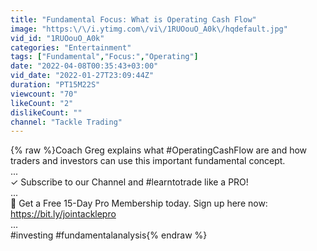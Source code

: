 ```yaml
---
title: "Fundamental Focus: What is Operating Cash Flow"
image: "https:\/\/i.ytimg.com\/vi\/1RUOouO_A0k\/hqdefault.jpg"
vid_id: "1RUOouO_A0k"
categories: "Entertainment"
tags: ["Fundamental","Focus:","Operating"]
date: "2022-04-08T00:35:43+03:00"
vid_date: "2022-01-27T23:09:44Z"
duration: "PT15M22S"
viewcount: "70"
likeCount: "2"
dislikeCount: ""
channel: "Tackle Trading"
---
```

{% raw %}Coach Greg explains what #OperatingCashFlow are and how traders and investors can use this important fundamental concept.<br />...<br />✓ Subscribe to our Channel and #learntotrade​​​​ like a PRO!<br />...<br />🏅 Get a Free 15-Day Pro Membership today. Sign up here now: <a rel="nofollow" target="blank" href="https://bit.ly/jointacklepro">https://bit.ly/jointacklepro</a><br />...<br />#investing #fundamentalanalysis{% endraw %}
